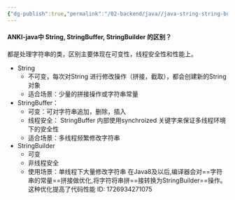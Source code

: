 ```yaml
---
{"dg-publish":true,"permalink":"/02-backend/java//java-string-string-buffer-string-builder/","title":"java中 String, StringBuffer, StringBuilder 的区别？","created":"2024-09-20T16:02:33.901+08:00","updated":"2024-09-21T23:57:51.133+08:00"}
---
```


#### ANKI-java中 String, StringBuffer, StringBuilder 的区别？
都是处理字符串的类，区别主要体现在可变性，线程安全性和性能上。
+ String
	+ 不可变，每次对String 进行修改操作（拼接，截取），都会创建新的String 对象
	+ 适合场景：少量的拼接操作或字符串常量
+ StringBuffer：
	+ 可变：可对字符串追加，删除，插入
	+ 线程安全： StringBuffer 内部使用synchroized 关键字来保证多线程环境下的安全性
	+ 适合场景：多线程频繁修改字符串
+ StringBuilder
	+ 可变
	+ 非线程安全
	+ 使用场景：单线程下大量修改字符串
在Java8及以后,编译器会对==字符串的常量==拼接做优化,将字符将串拼==接转换为StringBuilder==操作。这种优化提高了代码性能
ID: 1726934271075


